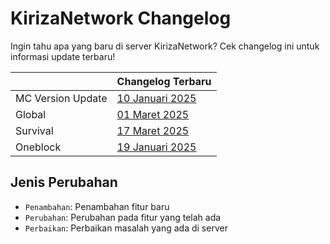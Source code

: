 # KirizaNetwork Changelog

Ingin tahu apa yang baru di server KirizaNetwork? Cek changelog ini untuk informasi update terbaru!

|                   | Changelog Terbaru                                    |
|-------------------|------------------------------------------------------|
| MC Version Update | [10 Januari 2025](changelogs/mc/2025-01-10.md)       |
| Global            | [01 Maret 2025](changelogs/global/2025-03-01.md)     |
| Survival          | [17 Maret 2025](changelogs/survival/2025-03-17.md)   |
| Oneblock          | [19 Januari 2025](changelogs/oneblock/2025-01-19.md) |

## Jenis Perubahan

- `Penambahan`: Penambahan fitur baru
- `Perubahan`: Perubahan pada fitur yang telah ada
- `Perbaikan`: Perbaikan masalah yang ada di server